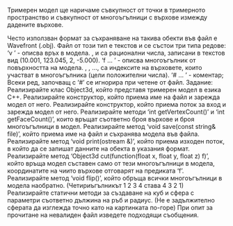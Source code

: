 Тримерен модел ще наричаме съвкупност от точки в тримерното пространство и съвкупност от многоъгълници с върхове измежду дадените върхове.

Често използван формат за съхраняване на такива обекти във файл е Wavefront (.obj). Файл от този тип е текстов и се състои три типа редове:
‘v <x> <y> <z>’ - описва връх в модела. <x>, <y> и <z> са рационални числа, записани в текстов вид (10.001, 123.045, 2, -5.000).
‘f <v1> <v2> … <vn>’ - описва многоъгълник от повърхността на модела. <v1>, <v2>, …, <vn> са индексите на върховете, които участват в многоъгълника (цели положителни числа).
‘# … ’ - коментар; Всеки ред, започващ с ‘#’ се игнорира при четене от файл.
Задание:
Реализирайте клас Object3d, който представя тримерен модел в езика C++.
Реализирайте конструктор, който приема име на файл и зарежда модел от него.
Реализирайте конструктор, който приема поток за вход и зарежда модел от него.
Реализирайте методи ‘int getVertexCount()’ и ‘int getFaceCount()’, които връщат съответно броя върхове и броя многоъгълници в модел.
Реализирайте метод ‘void save(const string& file)’, който приема име на файл и съхранява модела във файла.
Реализирайте метод ‘void print(ostream &)’, който приема изходен поток, в който да се запишат данните на обекта в указания формат.
Реализирайте метод ‘Object3d cut(function<bool>(float x, float y, float z) f)’, който връща модел съставен само от тези многоъгълници в модела, координатите на чиито върхове отговарят на предиката ‘f’.
Реализирайте метод ‘void flip()’, който обръща всички многоъгълници в модела наобратно. (Четириъгълникът 1 2 3 4 става 4 3 2 1)
Реализирайте статични методи за създаване на куб и сфера с параметри съответно дължина на ръб и радиус. (Не е задължително сферата да изглежда точно като на картинката по-горе)
При опит за прочитане на невалиден файл изведете подходящи съобщения.

